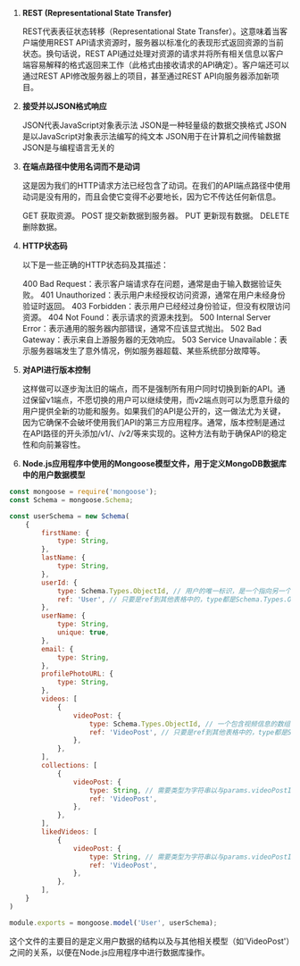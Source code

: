 1. **REST (Representational State Transfer)**

   REST代表表征状态转移（Representational State Transfer）。这意味着当客户端使用REST API请求资源时，服务器以标准化的表现形式返回资源的当前状态。换句话说，REST API通过处理对资源的请求并将所有相关信息以客户端容易解释的格式返回来工作（此格式由接收请求的API确定）。客户端还可以通过REST API修改服务器上的项目，甚至通过REST API向服务器添加新项目。

2. **接受并以JSON格式响应**

   JSON代表JavaScript对象表示法
   JSON是一种轻量级的数据交换格式
   JSON是以JavaScript对象表示法编写的纯文本
   JSON用于在计算机之间传输数据
   JSON是与编程语言无关的

3. **在端点路径中使用名词而不是动词**

   这是因为我们的HTTP请求方法已经包含了动词。在我们的API端点路径中使用动词是没有用的，而且会使它变得不必要地长，因为它不传达任何新信息。

   GET 获取资源。
   POST 提交新数据到服务器。
   PUT 更新现有数据。
   DELETE 删除数据。

4. **HTTP状态码**

   以下是一些正确的HTTP状态码及其描述：

   400 Bad Request：表示客户端请求存在问题，通常是由于输入数据验证失败。
   401 Unauthorized：表示用户未经授权访问资源，通常在用户未经身份验证时返回。
   403 Forbidden：表示用户已经经过身份验证，但没有权限访问资源。
   404 Not Found：表示请求的资源未找到。
   500 Internal Server Error：表示通用的服务器内部错误，通常不应该显式抛出。
   502 Bad Gateway：表示来自上游服务器的无效响应。
   503 Service Unavailable：表示服务器端发生了意外情况，例如服务器超载、某些系统部分故障等。

5. **对API进行版本控制**

   这样做可以逐步淘汰旧的端点，而不是强制所有用户同时切换到新的API。通过保留v1端点，不愿切换的用户可以继续使用，而v2端点则可以为愿意升级的用户提供全新的功能和服务。如果我们的API是公开的，这一做法尤为关键，因为它确保不会破坏使用我们API的第三方应用程序。通常，版本控制是通过在API路径的开头添加/v1/、/v2/等来实现的。这种方法有助于确保API的稳定性和向前兼容性。

6. **Node.js应用程序中使用的Mongoose模型文件，用于定义MongoDB数据库中的用户数据模型**

```javascript
const mongoose = require('mongoose');
const Schema = mongoose.Schema;

const userSchema = new Schema(
    {
        firstName: {
            type: String,
        },
        lastName: {
            type: String,
        },
        userId: {
            type: Schema.Types.ObjectId, // 用户的唯一标识，是一个指向另一个名为'User'的集合中的文档的ObjectId。
            ref: 'User', // 只要是ref到其他表格中的，type都是Schema.Types.ObjectId
        },
        userName: {
            type: String,
            unique: true,
        },
        email: {
            type: String,
        },
        profilePhotoURL: {
            type: String,
        },
        videos: [
            {
                videoPost: {
                    type: Schema.Types.ObjectId, // 一个包含视频信息的数组，每个视频都是一个指向另一个名为'VideoPost'的集合中的文档的ObjectId。
                    ref: 'VideoPost', // 只要是ref到其他表格中的，type都是Schema.Types.ObjectId
                },
            },
        ],
        collections: [
            {
                videoPost: {
                    type: String, // 需要类型为字符串以与params.videoPostId进行比较
                    ref: 'VideoPost',
                },
            },
        ],
        likedVideos: [
            {
                videoPost: {
                    type: String, // 需要类型为字符串以与params.videoPostId进行比较
                    ref: 'VideoPost',
                },
            },
        ],
    }
)

module.exports = mongoose.model('User', userSchema);
```
这个文件的主要目的是定义用户数据的结构以及与其他相关模型（如'VideoPost'）之间的关系，以便在Node.js应用程序中进行数据库操作。
